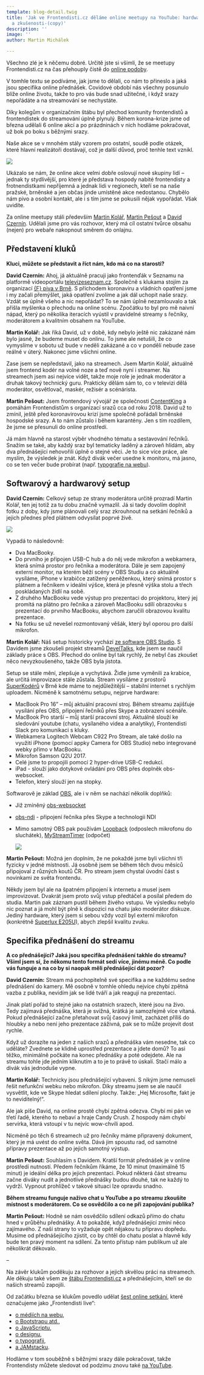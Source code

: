 ```yaml
---
template: blog-detail.twig
title: 'Jak ve Frontendisti.cz děláme online meetupy na YouTube: hardware, software
  a zkušenosti-(copy)'
description: ''
image: ''
author: Martin Michálek

---
```

Všechno zlé je k něčemu dobré. Určitě jste si všimli, že se meetupy Frontendisti.cz na čas přehouply čistě do [online podoby](https://www.youtube.com/channel/UCxs7KDC0LFOezVujLG_leRw).

V tomhle textu se podíváme, jak jsme to dělali, co nám to přineslo a jaká jsou specifika online přednášek. Covidové období nás všechny posunulo blíže online životu, takže to pro vás bude snad užitečné, i když srazy nepořádáte a na streamování se nechystáte.

Díky kolegům v organizačním štábu byl přechod komunity frontendistů a frontendistek do streamování úplně plynulý. Během korona-krize jsme od března udělali 6 online akcí a po prázdninách v nich hodláme pokračovat, už bok po boku s běžnými srazy.

Naše akce se v mnohém stály vzorem pro ostatní, soudě podle otázek, které hlavní realizátoři dostávají, což je další důvod, proč tenhle text vznikl.

![](https://res.cloudinary.com/vzhurudolu-cz/image/upload/w_1024,q_80/v1594705207/vzhurudolu-blog/frontendisti-martin-zuzka_tgars1.jpg)

Ukázalo se nám, že online akce velmi dobře oslovují nové skupiny lidí – jednak ty stydlivější, pro které je představa hospody nabité frontendisty a frotnendistkami nepříjemná a jednak lidi v regionech, kteří se na naše pražské, brněnské a jen občas jinde umístěné akce nedostanou. Chybělo nám pivo a osobní kontakt, ale i s tím jsme se pokusili nějak vypořádat. Však uvidíte.

Za online meetupy stáli především [Martin Kolář](http://koderik.cz/), [Martin Pešout](http://www.martinpesout.cz/) a [David Czernín](https://dejvczernin.cz/). Udělali jsme pro vás rozhovor, který má cíl ostatní tvůrce obsahu (nejen) pro webaře nakopnout směrem do onlajnu.

## Představení kluků

**Kluci, můžete se představit a říct nám, kdo má co na starosti?**

**David Czernín:** Ahoj, já aktuálně pracuji jako frontenďák v Seznamu na platformě videoportálu [televizeseznam.cz](https://www.televizeseznam.cz/). Společně s klukama stojím za organizací [{F} piva v Brně](https://www.meetup.com/frontendisti-brno/). S příchodem koronaviru a vládních opatření jsme i my začali přemýšlet, jaká opatření zvolíme a jak dál uchopit naše srazy. Vzdát se úplně všeho a nic nepořádat? To se nám úplně nezamlouvalo a tak přišla myšlenka o přechodu na online scénu. Zpočátku to byl pro mě naivní nápad, který po několika iteracích vyústil v pravidelné streamy s řečníky, moderátorem a kvalitním obsahem na YouTube.

**Martin Kolář:** Jak říká David, už v době, kdy nebylo ještě nic zakázané nám bylo jasné, že budeme muset do onlinu. To jsme ale netušili, že co vymyslíme v sobotu už bude v neděli zakázané a co v pondělí nebude zase reálné v úterý. Nakonec jsme všichni online.

Zase jsem se nepředstavil, jako na streamech. Jsem Martin Kolář, aktuálně jsem frontend kodér na volné noze a teď nově nyní i streamer. Na streamech jsem asi nejvíce vidět, takže moje role je jednak moderátor a druhak takový technický guru. Prakticky dělám sám to, co v televizi dělá moderátor, osvětlovač, maskér, režisér a scénárista.

**Martin Pešout:** Jsem frontendový vývojář ze společnosti [ContentKing](https://www.contentking.cz/) a pomáhám Frontendistům s organizací srazů cca od roku 2018. David už to zmínil, ještě před koronavirovou krizí jsme společně pořádali brněnské hospodské srazy. A to nám zůstalo i během karantény. Jen s tím rozdílem, že jsme se přesunuli do online prostředí.

Já mám hlavně na starost výběr vhodného tématu a sestavování řečníků. Snažím se také, aby každý sraz byl tematicky laděný a zároveň hlídám, aby dva přednášející nehovořili úplně o stejné věci. Je to sice více práce, ale myslím, že výsledek je znát. Když divák večer usedne k monitoru, má jasno, co se ten večer bude probírat (např. [typografie na webu](https://www.youtube.com/watch?v=xvTV7t7yIeg&list=PLnXfazh66kVcNT9_fsv5I3Pzm-3gWBkcL)).

## Softwarový a hardwarový setup

**David Czernín:** Celkový setup ze strany moderátora určitě prozradí Martin Kolář, ten jej totiž za tu dobu značně vymazlil. Já si tady dovolím doplnit fotku z doby, kdy jsme plánovali celý sraz zkrouhnout na setkání řečníků a jejich přednes před plátnem odvysílat poprvé živě.

![](https://res.cloudinary.com/vzhurudolu-cz/image/upload/w_1024,q_80/v1594705197/vzhurudolu-blog/frontendisti-streamy-recnici_je2u1a.jpg)

Vypadá to následovně:

* Dva MacBooky.
* Do prvního je připojen USB-C hub a do něj vede mikrofon a webkamera, která snímá prostor pro řečníka a moderátora. Dále je sem zapojený externí monitor, na kterém běží scény v OBS Studiu a co aktuálně vysíláme, iPhone v krabičce zatížený peněženkou, který snímá prostor s plátnem a řečníkem v ideální výšce, která je přesně výška stolu a třech poskládaných židlí na sobě.
* Z druhého MacBooku vede výstup pro prezentaci do projektoru, který jej promítá na plátno pro řečníka a zároveň MacBooku sdílí obrazovku s prezentací do prvního MacBooku, abychom zaručili obrazovou kvalitu prezentace.
* Na fotku se už nevešel rozmontovaný věšák, který byl oporou pro další mikrofon.

**Martin Kolář:** Náš setup historicky vychází [ze software OBS Studio](https://obsproject.com/cs). S Davidem jsme zkoušeli projekt streamů [DevelTalks](http://develtalks.cz/), kde jsem se naučil základy práce s OBS. Přechod do online byl tak rychlý, že nebyl čas zkoušet něco nevyzkoušeného, takže OBS byla jistota.

Setup se stále mění, zlepšuje a vychytává. Židle jsme vyměnili za krabice, ale určitá improvizace stále zůstala. Stream vysíláme z prostorů [SuperKodérů](https://superkoders.com/) v Brně kde máme to nejdůležitější – stabilní internet s rychlým uploadem. Nicméně k samotnému setupu, nejprve hardware:

* MacBook Pro 16” – můj aktuální pracovní stroj. Během streamu zajišťuje vysílání přes OBS, připojení řečníků přes Skype a zobrazení scénáře.
* MacBook Pro starší – můj starší pracovní stroj. Aktuálně slouží ke sledování youtube (chatu, vysílaného videa a analytiky), Frontendisti Slack pro komunikaci s kluky.
* Webkamera Logitech Webcam C922 Pro Stream, ale také došlo na využití iPhone (pomocí appky Camera for OBS Studio) nebo integrované webky přímo v MacBooku.
* Mikrofon Samson Q2U 2017.
* Celé jsme to propojili pomocí 2 hyper-drive USB-C redukcí.
* iPad - slouží jako dotykové ovládání pro OBS přes doplněk obs-websocket.
* Telefon, který slouží jen na stopky.

Softwarově je základ [OBS](https://obsproject.com/cs), ale i v něm se nachází několik doplňků:

* Již zmíněný [obs-websocket](https://obsproject.com/forum/resources/obs-websocket-remote-control-obs-studio-from-websockets.466/)
* [obs-ndi](https://github.com/Palakis/obs-ndi) - připojení řečníka přes Skype a technologii NDI
* Mimo samotný OBS pak používám [Loopback](https://loopback.io/) (odposlech mikrofonu do sluchátek), [MyStreamTimer](http://www.mystreamtimer.com/) (odpočet)

  ![](https://res.cloudinary.com/vzhurudolu-cz/image/upload/w_1024,q_80/v1594705204/vzhurudolu-blog/frontendisti-streamy-martin_heu5ap.jpg)

**Martin Pešout:** Možná jen doplním, že ne pokaždé jsme byli všichni tři fyzicky v jedné místnosti. Já osobně jsem se během těch dvou měsíců připojoval z různých koutů ČR. Pro stream jsem chystal úvodní část s novinkami ze světa frontendu.

Někdy jsem byl ale na špatném připojení k internetu a musel jsem improvizovat. Dvakrát jsem proto svůj vstup předtáčel a posílal předem do studia. Martin pak záznam pustil během živého vstupu. Ve výsledku nebylo nic poznat a já mohl být plně k dispozici na chatu jako moderátor diskuze. Jediný hardware, který jsem si sebou vždy vozil byl externí mikrofon (konkrétně [Superlux E205U](https://mikrofony.heureka.cz/superlux-e205u/)), abych zlepšil kvalitu zvuku.

## Specifika přednášení do streamu

**A co přednášející? Jaká jsou specifika přednášení takhle do streamu? Všiml jsem si, že někomu tento formát sedí více, jinému méně. Co podle vás funguje a na co by si naopak měli přednášející dát pozor?**

**David Czernín:** Stream má pochopitelně své specifika a ne každému sedne přednášení do kamery. Mě osobně v tomhle ohledu nejvíce chybí zpětná vazba z publika, nevidím jak se lidé tváří a jak reagují na prezentaci.

Jinak platí pořád to stejné jako na ostatních srazech, které jsou na živo. Tedy zajímavá přednáška, která je svižná, krátká je samozřejmě více vítaná. Pokud přednášející začne přetahovat svůj časový limit, zacházet příliš do hloubky a nebo není jeho prezentace záživná, pak se to může projevit dost rychle.

Když už dorazíte na jeden z našich srazů a přednáška vám nesedne, tak co uděláte? Zvednete se klidně uprostřed prezentace a jdete domů? To asi těžko, minimálně počkáte na konec přednášky a poté odejdete. Ale na streamu tohle jde jedním kliknutím a to je to právě to úskalí. Stačí málo a divák vás jednoduše vypne.

**Martin Kolář:** Technicky jsou přednášející vybaveni. S nikým jsme nemuseli řešit nefunkční webku nebo mikrofon. Díky streamu jsem se ale naučil vysvětlit, kde ve Skype hledat sdílení plochy. Takže: „Hej Microsofte, fakt je to neviditelný!“.

Ale jak píše David, na online prostě chybí zpětná odezva. Chybí mi pán ve třetí řadě, kterého to nebaví a hraje Candy Crush. Z hospody nám chybí servírka, která vstoupí v tu nejvíc wow-chvíli apod.

Nicméně po těch 6 streamech už pro řečníky máme připravený dokument, který je má uvést do online světa. Dává jim spoustu rad, od samotné přípravy prezentace až po jejich samotný výstup.

**Martin Pešout:** Souhlasím s Davidem. Kratší formát přednášek je v online prostředí nutností. Předem řečníkům říkáme, že 10 minut (maximálně 15 minut) je ideální délka pro jejich prezentaci. Pokud některá část streamu začne diváky nudit a jednotlivé přednášky budou dlouhé, tak ne každý to vydrží. Vypnout prohlížeč v takové situaci lze opravdu snadno.

**Během streamu funguje naživo chat u YouTube a po streamu zkoušíte místnost s moderátorem. Co se osvědčilo a co ne při zapojování publika?**

**Martin Pešout:** Hodně se nám osvědčilo sdílení odkazů přímo do chatu hned v průběhu přednášky. A to pokaždé, když přednášející zmíní něco zajímavého. Z naší strany to vyžaduje opět nějakou tu přípravu dopředu. Musíme od přednášejícího zjistit, co by chtěl do chatu poslat a hlavně kdy bude ten pravý moment na sdílení. Za tento přístup nám publikum už ale několikrát děkovalo.

–

Na závěr klukům poděkuju za rozhovor a jejich skvělou práci na streamech. Ale děkuju také všem ze [štábu Frontendisti.cz](https://frontendisti.cz/) a přednášejícím, kteří se do našich streamů zapojili.

Od začátku března se klukům povedlo udělat [šest online setkání](https://www.youtube.com/c/FrontendistiCz/playlists?view_as=subscriber), které označujeme jako „Frontendisti live“:

* [o médiích na webu](https://www.youtube.com/watch?v=lp8lt8SsgvU&list=PLnXfazh66kVf_sbYVi9Oa3Tfz8gSVj1GW),
* [o Bootstrapu atd.](https://www.youtube.com/watch?v=JRasadbNRn0&list=PLnXfazh66kVe16pkRrwCuYiOAKCoeIZfo),
* [o JavaScriptu](https://www.youtube.com/watch?v=eALIjgjuVxU&list=PLnXfazh66kVdGfQ5L2ZdNl5ZahE5qGgC3),
* [o designu](https://www.youtube.com/watch?v=40HwwYogEYc&list=PLnXfazh66kVfFZ9Tf19GT_iatVKavE71-),
* [o typografii](https://www.youtube.com/watch?v=xvTV7t7yIeg&list=PLnXfazh66kVcNT9_fsv5I3Pzm-3gWBkcL),
* [a JAMstacku](https://www.youtube.com/watch?v=isykqhHUrJ8&list=PLnXfazh66kVexDvILXLqE3TRodJC2DbKt).

Hodláme v tom souběžně s běžnými srazy dále pokračovat, takže Frontendisty můžete sledovat od podzimu znovu také [na YouTube](https://www.youtube.com/channel/UCxs7KDC0LFOezVujLG_leRw).